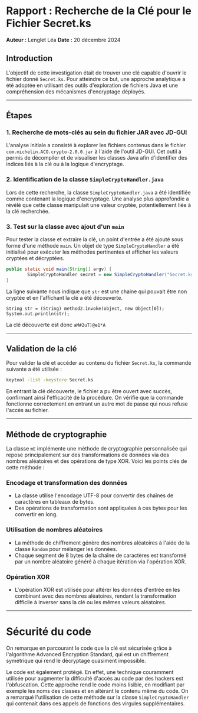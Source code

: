 # Rapport : Recherche de la Clé pour le Fichier Secret.ks
**Auteur :** Lenglet Léa
**Date :** 20 décembre 2024
## Introduction
L'objectif de cette investigation était de trouver une clé capable d'ouvrir le fichier donné `Secret.ks`. Pour atteindre ce but, une approche analytique a été adoptée en utilisant des outils d'exploration de fichiers Java et une compréhension des mécanismes d'encryptage déployés.

---

## Étapes

### 1. Recherche de mots-clés au sein du fichier JAR avec JD-GUI
L'analyse initiale a consisté à explorer les fichiers contenus dans le fichier `com.michelin.ACO.crypto-2.0.0.jar` à l'aide de l'outil JD-GUI. Cet outil a permis de décompiler et de visualiser les classes Java afin d'identifier des indices liés à la clé ou à la logique d'encryptage.

### 2. Identification de la classe `SimpleCryptoHandler.java`
Lors de cette recherche, la classe `SimpleCryptoHandler.java` a été identifiée comme contenant la logique d'encryptage. Une analyse plus approfondie a révélé que cette classe manipulait une valeur cryptée, potentiellement liée à la clé recherchée.

### 3. Test sur la classe avec ajout d'un `main`
Pour tester la classe et extraire la clé, un point d'entrée a été ajouté sous forme d'une méthode `main`. Un objet de type `SimpleCryptoHandler` a été initialisé pour exécuter les méthodes pertinentes et afficher les valeurs cryptées et décryptées.
```java
public static void main(String[] argv) {
        SimpleCryptoHandler secret = new SimpleCryptoHandler("Secret.ks");
}
```

La ligne suivante nous indique que `str` est une chaine qui pouvait être non cryptée et en l'affichant la clé a été découverte.
```
String str = (String) method2.invoke(object, new Object[0]);
System.out.println(str);
```
La clé découverte est donc `aM#2uT)@e1*A`

---

## Validation de la clé
Pour valider la clé et accéder au contenu du fichier `Secret.ks`, la commande suivante a été utilisée :

```bash
keytool -list -keystore Secret.ks
```

En entrant la clé découverte, le fichier a pu être ouvert avec succès, confirmant ainsi l'efficacité de la procédure.
On vérifie que la commande fonctionne correctement en entrant un autre mot de passe qui nous refuse l'accès au fichier.

---
## Méthode de cryptographie 

La classe `mE` implémente une méthode de cryptographie personnalisée qui repose principalement sur des transformations de données via des nombres aléatoires et des opérations de type XOR. Voici les points clés de cette méthode :

### Encodage et transformation des données 
- La classe utilise l'encodage UTF-8 pour convertir des chaînes de caractères en tableaux de bytes.
- Des opérations de transformation sont appliquées à ces bytes pour les convertir en long.

### Utilisation de nombres aléatoires 
- La méthode de chiffrement génère des nombres aléatoires à l'aide de la classe `Random` pour mélanger les données.
- Chaque segment de 8 bytes de la chaîne de caractères est transformé par un nombre aléatoire généré à chaque itération via l'opération XOR.

### Opération XOR 
- L'opération XOR est utilisée pour altérer les données d'entrée en les combinant avec des nombres aléatoires, rendant la transformation difficile à inverser sans la clé ou les mêmes valeurs aléatoires.
 
---
# Sécurité du code 
On remarque en parcourant le code que la clé est sécurisée grâce à l'algorithme Advanced Encryption Standard, qui est un chiffrement symétrique qui rend le décryptage quasiment impossible.

Le code est également protégé. En effet, une technique couramment utilisée pour augmenter la difficulté d'accès au code par des hackers est l'obfuscation. Cette approche rend le code moins lisible, en modifiant par exemple les noms des classes et en altérant le contenu même du code.
On a remarqué l'utilisation de cette méthode sur la classe `SimpleCryptoHandler` qui contenait dans ces appels de fonctions des virgules supplémentaires.


